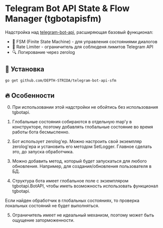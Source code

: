 # Telegram Bot API State & Flow Manager (tgbotapisfm)

Надстройка над [telegram-bot-api](https://github.com/go-telegram-bot-api/telegram-bot-api), расширяющая базовый функционал:

- 🔄 FSM (Finite State Machine) - для управления состояниями диалогов
- 🚦  Rate Limiter - ограничитель для соблюденя лимитов Telegram API
- 🔍 Логирование через zerolog

## 🚀 Установка

```bash
go get github.com/DEPTH-STRIDA/telegram-bot-api-sfm
```

## 🔥 Особенности

0. При использовании этой надстройки не обойтись без использования tgbotapi.

1. Глобальные состояния собираются в отдельную map'у в конструкторе, поэтому добавлять глобальные состояние во время работы бота бесмысленно.

2. Бот использует zerolog'ер. Можно настроить свой экземпляр zerolog'ера и установить его методом SetLogger. Главное сделать это, до запуска обработчика.

3. Можно добавить метод, который будет запускаться для любого обновления. Например, для создания/обновления пользователя в БД.

4. Структура бота имеет глобальное поле с экземпляром tgbotapi.BotAPI, чтобы иметь возможность использовать функционал tgbotapi.

Если найден обработчик в глобальных состояниях, то проверка локальных состояний не будет выполняться.

5. Ограничитель имеет не идеальный механизм, поэтому может быть ощущение заторможенности.
